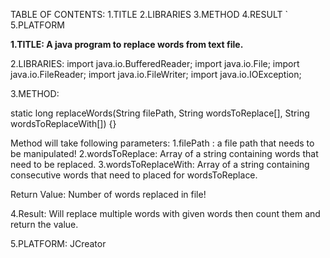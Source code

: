 
TABLE OF CONTENTS:
	1.TITLE
	2.LIBRARIES
	3.METHOD
	4.RESULT
`	5.PLATFORM
	

**1.TITLE: A java program to replace words from text file.**

2.LIBRARIES:
import java.io.BufferedReader;
import java.io.File;
import java.io.FileReader;
import java.io.FileWriter;
import java.io.IOException;

3.METHOD:

static long replaceWords(String filePath, String wordsToReplace[], String wordsToReplaceWith[]) {}

Method will take following parameters:
1.filePath : a file path that needs to be manipulated!
2.wordsToReplace: Array of a string containing words that need to be replaced.
3.wordsToReplaceWith: Array of a string containing consecutive words that need to placed for wordsToReplace.

Return Value: Number of words replaced in file!

4.Result: Will replace multiple words with given words then count them and return the value.

5.PLATFORM: JCreator
